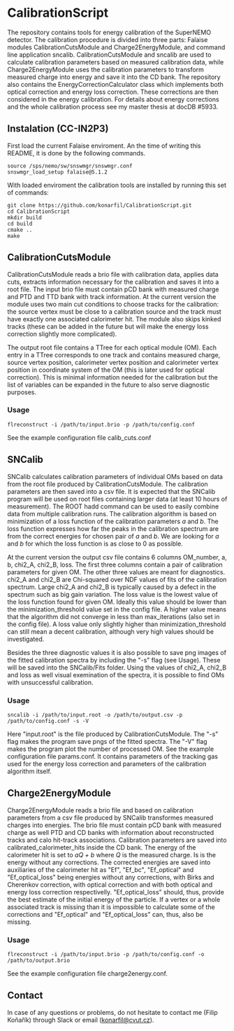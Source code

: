 # CalibrationScript
 The repository contains tools for energy calibration of the SuperNEMO detector. The calibration procedure is divided into three parts: Falaise modules CalibrationCutsModule and Charge2EnergyModule, and command line application sncalib. CalibrationCutsModule and sncalib are used to calculate calibration parameters based on measured calibration data, while Charge2EnergyModule uses the calibration parameters to transform measured charge into energy and save it into the CD bank. The repository also contains the EnergyCorrectionCalculator class which implements both optical correction and energy loss correction. These corrections are then considered in the energy calibration. For details about energy corrections and the whole calibration process see my master thesis at docDB #5933.

## Instalation (CC-IN2P3)
First load the current Falaise enviroment. An the time of writing this README, it is done by the following commands.
```
source /sps/nemo/sw/snswmgr/snswmgr.conf
snswmgr_load_setup falaise@5.1.2
```

With loaded enviroment the calibration tools are installed by running this set of commands:

```
git clone https://github.com/konarfil/CalibrationScript.git
cd CalibrationScript
mkdir build
cd build
cmake ..
make
```

## CalibrationCutsModule
CalibrationCutsModule reads a brio file with calibration data, applies data cuts, extracts information necessary for the calibration and saves it into a root file. The input brio file must contain pCD bank with measured charge and PTD and TTD bank with track information. At the current version the module uses two main cut conditions to choose tracks for the calibration: the source vertex must be close to a calibration source and the track must have exactly one associated calorimeter hit. The module also skips kinked tracks (these can be added in the future but will make the energy loss correction slightly more complicated).

The output root file contains a TTree for each optical module (OM). Each entry in a TTree corresponds to one track and contains measured charge, source vertex position, calorimeter vertex position and calorimeter vertex position in coordinate system of the OM (this is later used for optical correction). This is minimal information needed for the calibration but the list of variables can be expanded in the future to also serve diagnostic purposes.

### Usage
`flreconstruct -i /path/to/input.brio -p /path/to/config.conf`

See the example configuration file calib_cuts.conf

## SNCalib
SNCalib calculates calibration parameters of individual OMs based on data from the root file produced by CalibrationCutsModule. The calibration parameters are then saved into a csv file. It is expected that the SNCalib program will be used on root files containing larger data (at least 10 hours of measurement). The ROOT hadd command can be used to easily combine data from multiple calibration runs. The calibration algorithm is based on minimization of a loss function of the calibration parameters *a* and *b*. The loss function expresses how far the peaks in the calibration spectrum are from the correct energies for chosen pair of *a* and *b*. We are looking for *a* and *b* for which the loss function is as close to 0 as possible.

At the current version the output csv file contains 6 columns OM_number, a, b, chi2_A, chi2_B, loss. The first three columns contain a pair of calibration parameters for given OM. The other three values are meant for diagnostics. chi2_A and chi2_B are Chi-squared over NDF values of fits of the calibration spectrum. Large chi2_A and chi2_B is typically caused by a defect in the spectrum such as big gain variation. The loss value is the lowest value of the loss function found for given OM. Ideally this value should be lower than the minimization_threshold value set in the config file. A higher value means that the algorithm did not converge in less than max_iterations (also set in the config file). A loss value only slightly higher than minimization_threshold can still mean a decent calibration, although very high values should be investigated.

Besides the three diagnostic values it is also possible to save png images of the fitted calibration spectra by including the "-s" flag (see Usage). These will be saved into the SNCalib/Fits folder. Using the values of chi2_A, chi2_B and loss as well visual exemination of the spectra, it is possible to find OMs with unsuccessful calibration.

### Usage
`sncalib -i /path/to/input.root -o /path/to/output.csv -p /path/to/config.conf -s -V`

Here "input.root" is the file produced by CalibrationCutsModule. The "-s" flag makes the program save pngs of the fitted spectra. The "-V" flag makes the program plot the number of processed OM. See the example configuration file params.conf. It contains parameters of the tracking gas used for the energy loss correction and parameters of the calibration algorithm itself.

## Charge2EnergyModule
Charge2EnergyModule reads a brio file and based on calibration parameters from a csv file produced by SNCalib transformes measured charges into energies. The brio file must contain pCD bank with measured charge as well PTD and CD banks with information about reconstructed tracks and calo hit-track associations. Calibration parameters are saved into calibrated_calorimeter_hits inside the CD bank. The energy of the calorimeter hit is set to *aQ + b* where *Q* is the measured charge. Is is the energy without any corrections. The corrected energies are saved into auxiliaries of the calorimeter hit as "Ef", "Ef_bc", "Ef_optical" and "Ef_optical_loss" being energies without any corrections, with Birks and Cherenkov correction, with optical correction and with both optical and energy loss correction respectivelly. "Ef_optical_loss" should, thus, provide the best estimate of the initial energy of the particle. If a vertex or a whole associated track is missing than it is impossible to calculate some of the corrections and "Ef_optical" and "Ef_optical_loss" can, thus, also be missing.

### Usage
`flreconstruct -i /path/to/input.brio -p /path/to/config.conf -o /path/to/output.brio`

See the example configuration file charge2energy.conf.

## Contact
In case of any questions or problems, do not hesitate to contact me (Filip Koňařík) through Slack or email (konarfil@cvut.cz).